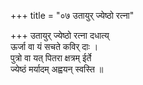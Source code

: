 +++
title = "०७ उतायुर् ज्येष्ठो रत्ना"

+++
उतायुर् ज्येष्ठो रत्ना दधात्य्  
ऊर्जा वा यं सचते कविर् दाः ।  
पुत्रो वा यत् पितरा क्षत्रम् ईर्ते  
ज्येष्ठं मर्यादम् अह्वयन् स्वस्ति ॥